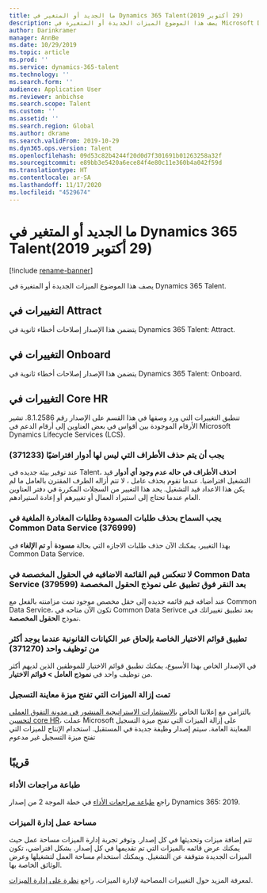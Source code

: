 ```yaml
---
title: ما الجديد أو المتغير في Dynamics 365 Talent‏ (29 أكتوبر 2019)
description: يصف هذا الموضوع الميزات الجديدة أو المتغيرة في Microsoft Dynamics 365 Talent.
author: Darinkramer
manager: AnnBe
ms.date: 10/29/2019
ms.topic: article
ms.prod: ''
ms.service: dynamics-365-talent
ms.technology: ''
ms.search.form: ''
audience: Application User
ms.reviewer: anbichse
ms.search.scope: Talent
ms.custom: ''
ms.assetid: ''
ms.search.region: Global
ms.author: dkrame
ms.search.validFrom: 2019-10-29
ms.dyn365.ops.version: Talent
ms.openlocfilehash: 09d53c82b4244f20d0d7f301691b01263258a32f
ms.sourcegitcommit: e89bb3e5420a6ece84f4e80c11e360b4a042f59d
ms.translationtype: HT
ms.contentlocale: ar-SA
ms.lasthandoff: 11/17/2020
ms.locfileid: "4529674"
---
```

# <a name="whats-new-or-changed-in-dynamics-365-talent-october-29-2019"></a>ما الجديد أو المتغير في Dynamics 365 Talent‏ (29 أكتوبر 2019)

[!include [rename-banner](~/includes/cc-data-platform-banner.md)]

يصف هذا الموضوع الميزات الجديدة أو المتغيرة في Dynamics 365 Talent.

## <a name="changes-in-attract"></a>التغييرات في Attract

يتضمن هذا الإصدار إصلاحات أخطاء ثانوية في Dynamics 365 Talent: Attract.

## <a name="changes-in-onboard"></a>التغييرات في Onboard

يتضمن هذا الإصدار إصلاحات أخطاء ثانوية في Dynamics 365 Talent: Onboard.

## <a name="changes-in-core-hr"></a>التغييرات في Core HR

تنطبق التغييرات التي ورد وصفها في هذا القسم على الإصدار رقم 8.1.2586. تشير الأرقام الموجودة بين أقواس في بعض العناوين إلى أرقام الدعم في Microsoft Dynamics Lifecycle Services (LCS).

### <a name="delete-parties-with-no-roles-should-be-on-by-default-371233"></a>يجب أن يتم حذف الأطراف التي ليس لها أدوار افتراضيًا (371233)

عند توفير بيئة جديده في Talent، **احذف الأطراف في حاله عدم وجود أي أدوار** قيد التشغيل افتراضيا. عندما تقوم بحذف عامل ، لا تتم أزاله الطرف المقترن بالعامل ما لم يكن هذا الاعداد قيد التشغيل. يحد هذا التغيير من السجلات المكررة في دفتر العناوين العام عندما تحتاج إلى استيراد العمال أو تغييرهم أو إعادة استيرادهم.

### <a name="draft-and-cancelled-leave-requests-should-be-allowed-to-be-deleted-in-common-data-service-376999"></a>يجب السماح بحذف طلبات المسودة وطلبات المغادرة الملغية في Common Data Service (376999)

بهذا التغيير، يمكنك الآن حذف طلبات الاجازه التي بحالة **مسودة** أو **تم الإلغاء** في Common Data Service.

### <a name="additional-list-values-in-custom-fields-arent-reflected-in-common-data-service-after-clicking-apply-on-the-custom-fields-form-379599"></a>لا تنعكس قيم القائمة الاضافيه في الحقول المخصصة في Common Data Service بعد النقر فوق تطبيق على نموذج الحقول المخصصة (379599)

عند أضافه قيم قائمه جديده إلى حقل مخصص موجود تمت مزامنته بالفعل مع Common Data Service، تكون الآن متاحه في Common Data Serivce بعد تطبيق تغييراتك في نموذج **الحقول المخصصة**.

### <a name="apply-onboarding-checklists-across-legal-entities-when-more-than-one-employment-exists-371270"></a>تطبيق قوائم الاختيار الخاصة بإلحاق عبر الكيانات القانونية عندما يوجد أكثر من توظيف واحد (371270)

في الإصدار الخاص بهذا الأسبوع، يمكنك تطبيق قوائم الاختيار للموظفين الذين لديهم أكثر من توظيف واحد في **نموذج العامل > قوائم الاختيار**.

### <a name="benefits-open-enrollment-preview-feature-has-been-removed"></a>تمت إزالة الميزات التي تفتح ميزة معاينة التسجيل

بالتزامن مع إعلاننا الخاص [بالاستثمارات الاستراتيجية المنشور في مدونة التفوق العملي لتحسين core HR](https://cloudblogs.microsoft.com/dynamics365/bdm/2019/10/02/strategic-investments-in-core-hr-drive-operational-excellence)، عملت Microsoft على إزالة الميزات التي تفتح ميزة التسجيل المعاينة العامة. سيتم إصدار وظيفة جديدة في المستقبل. استخدام الإنتاج للميزات التي تفتح ميزة التسجيل غير مدعوم

## <a name="coming-soon"></a>قريبًا

### <a name="print-performance-reviews"></a>طباعة مراجعات الأداء

راجع [‏‫طباعة مراجعات الأداء‬](https://docs.microsoft.com/dynamics365-release-plan/2019wave2/dynamics365-talent/print-performance-reviews) في خطة الموجة 2 من إصدار Dynamics 365: 2019.

### <a name="feature-management-workspace"></a>مساحة عمل إدارة الميزات

تتم إضافة ميزات وتحديثها في كل إصدار. وتوفر تجربة إدارة الميزات مساحة عمل حيث يمكنك عرض قائمه بالميزات التي تم تقديمها في كل إصدار. بشكل افتراضي، تكون الميزات الجديدة متوقفة عن التشغيل. ويمكنك استخدام مساحة العمل لتشغيلها وعرض الوثائق الخاصة بها.

لمعرفة المزيد حول التغييرات المصاحبة لإدارة الميزات، راجع [نظرة على إدارة الميزات‬](https://docs.microsoft.com/dynamics365/fin-ops-core/fin-ops/get-started/feature-management/feature-management-overview).
